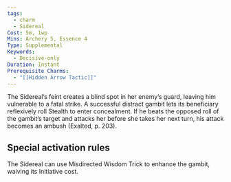 ```yaml
---
tags:
  - charm
  - Sidereal
Cost: 5m, 1wp
Mins: Archery 5, Essence 4
Type: Supplemental
Keywords:
  - Decisive-only
Duration: Instant
Prerequisite Charms:
  - "[[Hidden Arrow Tactic]]"
---
```

The Sidereal’s feint creates a blind spot in her enemy’s guard, leaving him vulnerable to a fatal strike. A successful distract gambit lets its beneficiary reflexively roll Stealth to enter concealment. If he beats the opposed roll of the gambit’s target and attacks her before she takes her next turn, his attack becomes an ambush (Exalted, p. 203). 

## Special activation rules

The Sidereal can use Misdirected Wisdom Trick to enhance the gambit, waiving its Initiative cost.
